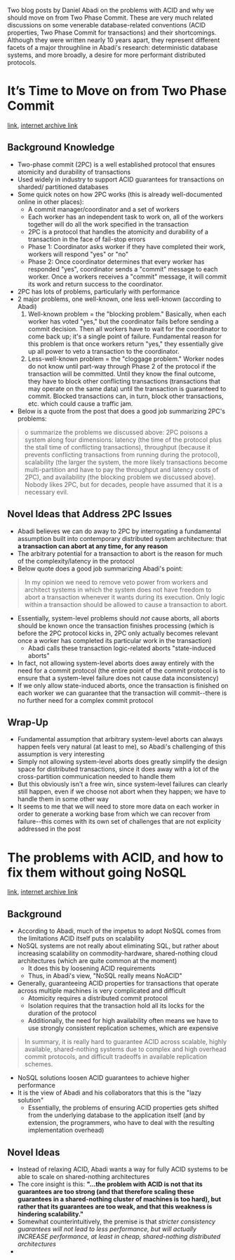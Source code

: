 Two blog posts by Daniel Abadi on the problems with ACID and why we should
move on from Two Phase Commit. These are very much related discussions on some
venerable database-related conventions (ACID properties, Two Phase Commit for
transactions) and their shortcomings. Although they were written nearly 10 years
apart, they represent different facets of a major throughline in Abadi's research:
deterministic database systems, and more broadly, a desire for more performant
distributed protocols. 

# It’s Time to Move on from Two Phase Commit
[link](http://dbmsmusings.blogspot.com/2019/01/its-time-to-move-on-from-two-phase.html),
[internet archive link](https://web.archive.org/web/20220826233144/http://dbmsmusings.blogspot.com/2019/01/its-time-to-move-on-from-two-phase.html)

## Background Knowledge
- Two-phase commit (2PC) is a well established protocol that ensures atomicity
and durability of transactions
- Used widely in industry to support ACID guarantees for transactions on sharded/
partitioned databases
- Some quick notes on how 2PC works (this is already well-documented online in 
other places):
    - A commit manager/coordinator and a set of workers
    - Each worker has an independent task to work on, all of the workers together
will do all the work specified in the transaction
    - 2PC is a protocol that handles the atomicity and durability of a transaction
in the face of fail-stop errors
    - Phase 1: Coordinator asks worker if they have completed their work, workers
will respond "yes" or "no"
    - Phase 2: Once coordinator determines that every worker has responded "yes",
coordinator sends a "commit" message to each worker. Once a workers receives a 
"commit" message, it will commit its work and return success to the coordinator.
- 2PC has lots of problems, particularly with performance
- 2 major problems, one well-known, one less well-known (according to Abadi)
    1. Well-known problem = the "blocking problem." Basically, when each worker
has voted "yes," but the coordinator fails before sending a commit decision. Then
all workers have to wait for the coordinator to come back up; it's a single point
of failure. Fundamental reason for this problem is that once workers return "yes,"
they essentially give up all power to veto a transaction to the coordinator. 
    2. Less-well-known problem = the "cloggage problem." Worker nodes do not know
until part-way through Phase 2 of the protocol if the transaction will be committed.
Until they know the final outcome, they have to block other conflicting transactions
(transactions that may operate on the same data) until the transaction is 
guaranteed to commit. Blocked transactions can, in turn, block other transactions,
etc. which could cause a traffic jam. 
- Below is a quote from the post that does a good job summarizing 2PC's problems:
> o summarize the problems we discussed above: 2PC poisons a system along four 
dimensions: latency (the time of the protocol plus the stall time of conflicting 
transactions), throughput (because it prevents conflicting transactions from 
running during the protocol), scalability (the larger the system, the more 
likely transactions become multi-partition and have to pay the throughput and 
latency costs of 2PC), and availability (the blocking problem we discussed above).  
Nobody likes 2PC, but for decades, people have assumed that it is a necessary evil.

## Novel Ideas that Address 2PC Issues
- Abadi believes we can do away to 2PC by interrogating a fundamental assumption
built into contemporary distributed system architecture: that **a transaction can
abort at any time, for any reason**
- The arbitrary potential for a transaction to abort is the reason for much of
the complexity/latency in the protocol
- Below quote does a good job summarizing Abadi's point:
> In my opinion we need to remove veto power from workers and architect systems 
in which the system does not have freedom to abort a transaction whenever it wants 
during its execution. Only logic within a transaction should be allowed to cause 
a transaction to abort.
- Essentially, system-level problems should *not* cause aborts, all aborts should
be known once the transaction finishes processing (which is before the 2PC
protocol kicks in, 2PC only actually becomes relevant once a worker has completed
its particular work in the transaction)
    - Abadi calls these transaction logic-related aborts "state-induced aborts"
- In fact, not allowing system-level aborts does away entirely with the need
for a commit protocol (the entire point of the commit protocol is to ensure
that a system-level failure does not cause data inconsistency)
- If we only allow state-induced aborts, once the transaction is finished on 
each worker we can guarantee that the transaction will commit--there is no further
need for a complex commit protocol

## Wrap-Up
- Fundamental assumption that arbitrary system-level aborts can always happen
feels very natural (at least to me), so Abadi's challenging of this assumption
is very interesting
- Simply not allowing system-level aborts does greatly simplify the design space
for distributed transactions, since it does away with a lot of the cross-partition
communication needed to handle them
- But this obviously isn't a free win, since system-level failures can clearly
still happen, even if we choose not abort when they happen; we have to handle them 
in some other way
- It seems to me that we will need to store more data on each worker in order to
generate a working base from which we can recover from failure--this comes with
its own set of challenges that are not explicity addressed in the post

# The problems with ACID, and how to fix them without going NoSQL
[link](http://dbmsmusings.blogspot.com/2010/08/problems-with-acid-and-how-to-fix-them.html),
[internet archive link](https://web.archive.org/web/20221206092937/http://dbmsmusings.blogspot.com/2010/08/problems-with-acid-and-how-to-fix-them.html)

## Background
- According to Abadi, much of the impetus to adopt NoSQL comes from the limitations
ACID itself puts on scalability
- NoSQL systems are not really about eliminating SQL, but rather about increasing
scalability on commodity-hardware, shared-nothing cloud architectures (which 
are quite common at the moment)
    - It does this by loosening ACID requirements
    - Thus, in Abadi's view, "NoSQL really means NoACID"
- Generally, guaranteeing ACID properties for transactions that operate across
multiple machines is very complicated and difficult
    - Atomicity requires a distributed commit protocol
    - Isolation requires that the transaction hold all its locks for the duration
of the protocol
    - Additionally, the need for high availability often means we have to use
strongly consistent replication schemes, which are expensive
> In summary, it is really hard to guarantee ACID across scalable, highly 
available, shared-nothing systems due to complex and high overhead commit 
protocols, and difficult tradeoffs in available replication schemes.
- NoSQL solutions loosen ACID guarantees to achieve higher performance
- It is the view of Abadi and his collaborators that this is the "lazy solution"
    - Essentially, the problems of ensuring ACID properties gets shifted from
the underlying database to the application itself (and by extension, the
programmers, who have to deal with the resulting implementation overhead)

## Novel Ideas
- Instead of relaxing ACID, Abadi wants a way for fully ACID systems to be able to 
scale on shared-nothing architectures
- The core insight is this: **"...the problem with ACID is not that its guarantees 
are too strong (and that therefore scaling these guarantees in a shared-nothing 
cluster of machines is too hard), but rather that its guarantees are too weak, 
and that this weakness is hindering scalability."**
- Somewhat counterintuitively, the premise is that *stricter consistency guarantees
will not lead to less performance, but will actually INCREASE performance, at least
in cheap, shared-nothing distributed architectures*
- 

